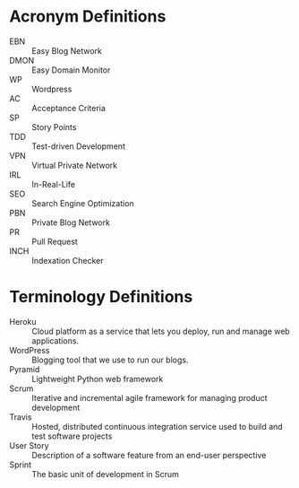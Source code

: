 # Acronym Definitions

<dl>
  <dt>EBN</dt>
  <dd>Easy Blog Network</dd>
  <dt>DMON</dt>
  <dd>Easy Domain Monitor</dd>
  <dt>WP</dt>
  <dd>Wordpress</dd>
  <dt>AC</dt>
  <dd>Acceptance Criteria</dd>
  <dt>SP</dt>
  <dd>Story Points</dd>
  <dt>TDD</dt>
  <dd>Test-driven Development</dd>
  <dt>VPN</dt>
  <dd>Virtual Private Network</dd>
  <dt>IRL</dt>
  <dd>In-Real-Life</dd>
  <dt>SEO</dt>
  <dd>Search Engine Optimization</dd>
  <dt>PBN</dt>
  <dd>Private Blog Network</dd>
  <dt>PR</dt>
  <dd>Pull Request</dd>
  <dt>INCH</dt>
  <dd>Indexation Checker</dd>
</dl>

# Terminology Definitions

<dl>
  <dt>Heroku</dt>
  <dd>Cloud platform as a service that lets you deploy, run and manage web applications.</dd>
  <dt>WordPress</dt>
  <dd>Blogging tool that we use to run our blogs.</dd>
  <dt>Pyramid</dt>
  <dd>Lightweight Python web framework</dd>
  <dt>Scrum</dt>
  <dd>Iterative and incremental agile framework for managing product development</dd>
  <dt>Travis</dt>
  <dd>Hosted, distributed continuous integration service used to build and test software projects</dd>
  <dt>User Story</dt>
  <dd>Description of a software feature from an end-user perspective</dd>
  <dt>Sprint</dt>
  <dd>The basic unit of development in Scrum</dd>
</dl>

